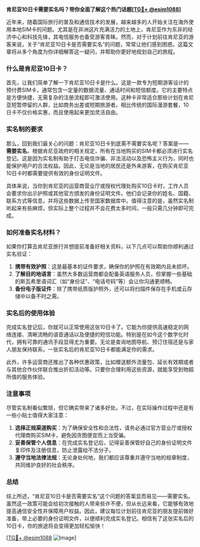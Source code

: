 **肯尼亚10日卡需要实名吗？带你全面了解这个热门话题[[TG💪+ @esim1088](https://t.me/s/esim1088)]**

近年来，随着国际旅行的普及和通信技术的发展，越来越多的人开始关注在海外使用本地SIM卡的问题。尤其是在非洲这片充满活力的土地上，肯尼亚作为东非的经济中心和科技先锋，其电信服务也备受游客青睐。然而，对于计划前往肯尼亚的游客来说，关于“肯尼亚10日卡是否需要实名”的问题，常常让他们感到困惑。这篇文章将从多个角度为你详细解答这一疑问，并帮助你更好地规划自己的旅程。

### 什么是肯尼亚10日卡？

首先，让我们简单了解一下肯尼亚10日卡是什么。这是一款专为短期游客设计的预付费SIM卡，通常包含一定量的数据流量、通话时间和短信额度。它的主要特点是方便快捷，无需复杂的注册流程即可激活使用。这种卡非常适合那些计划在肯尼亚短暂停留的人群，比如商务出差或短期旅游者。相比传统的国际漫游套餐，10日卡不仅价格实惠，而且使用起来更加灵活自由。

### 实名制的要求

那么，回到我们最关心的问题：肯尼亚10日卡到底需不需要实名呢？答案是——**需要实名**。根据肯尼亚政府的相关规定，所有在当地购买的SIM卡都必须进行实名登记。这是因为实名制有助于打击电信诈骗、非法活动以及恐怖主义行为，同时也能保护用户的合法权益。因此，无论是当地的居民还是外来游客，在购买肯尼亚10日卡时都需要提供有效的身份证明文件。

具体来说，当你到肯尼亚的运营商营业厅或授权代理处购买10日卡时，工作人员会要求你出示护照或其他官方颁发的身份证明文件。他们会记录你的姓名、国籍、联系方式等信息，并将这些数据上传至国家数据库中。值得注意的是，虽然实名制听起来有些麻烦，但实际上整个过程并不会花费太多时间，一般只需几分钟即可完成。

### 如何准备实名材料？

如果你打算去肯尼亚旅行并想提前准备好相关资料，以下几点可以帮助你顺利通过实名验证：

1. **携带有效护照**：这是最基本的证件要求，确保你的护照在有效期内且未损坏。
2. **了解目的地语言**：虽然大多数运营商都会配备英语服务人员，但掌握一些基础的斯瓦希里语词汇（如“身份证”、“电话号码”等）会让你沟通更顺畅。
3. **备份电子版证件**：除了携带纸质版护照外，还可以将扫描件保存在手机或云存储中以备不时之需。

### 实名后的使用体验

完成实名登记后，你就可以正常使用这张10日卡了。它能为你提供高速稳定的网络连接、清晰流畅的语音通话以及便捷的短信功能。特别是在如今这个数字化时代，拥有可靠的通讯手段显得尤为重要。无论是查询地图导航、预订住宿还是与家人朋友保持联系，一张实名后的肯尼亚10日卡都能满足你的需求。

此外，许多运营商还推出了各种优惠政策，比如赠送额外流量包、延长有效期或者与其他合作伙伴联合推出折扣活动等。只要你合理利用这些资源，就能享受到物超所值的服务体验。

### 注意事项

尽管实名制看似繁琐，但它确实带来了诸多好处。不过，在实际操作过程中还是有一些小贴士值得大家注意：

1. **选择正规渠道购买**：为了确保安全性和合法性，请务必通过官方营业厅或授权代理商购买SIM卡，避免因贪图便宜而上当受骗。
2. **妥善保管个人信息**：在完成实名登记后，记得妥善保管好自己的身份证明文件复印件及注册信息，防止泄露给不法分子。
3. **遵守当地法律法规**：无论身处何地，我们都应该尊重并遵守当地的规章制度，共同维护良好的社会秩序。

### 总结

综上所述，“肯尼亚10日卡是否需要实名”这个问题的答案显而易见——需要实名。虽然这一政策可能会给初次接触的人带来些许不便，但从长远来看，它能够有效地提高通信安全性并保障用户权益。因此，建议每位计划前往肯尼亚的朋友提前做好准备，带上必要的身份证明文件，以便顺利完成实名登记。相信有了这张实名后的10日卡，你的旅途将会变得更加轻松愉快！

[[TG💪+ @esim1088](https://t.me/s/esim1088) ![Image](https://i.postimg.cc/4NQfJmqS/Snipaste-2025-05-13-00-14-12.png)]